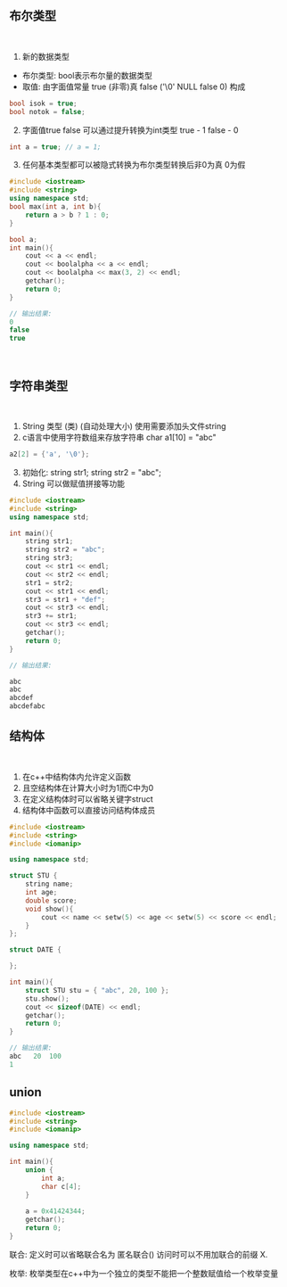 ## 布尔类型

<br>

1) 新的数据类型
* 布尔类型: bool表示布尔量的数据类型
* 取值: 由字面值常量 true (非零)真 false ('\0' NULL false 0) 构成
```c++
bool isok = true;
bool notok = false;
```

2) 字面值true false 可以通过提升转换为int类型 true - 1 false - 0
```c++
int a = true; // a = 1;
```

3) 任何基本类型都可以被隐式转换为布尔类型转换后非0为真 0为假

```c++
#include <iostream>
#include <string>
using namespace std;
bool max(int a, int b){
    return a > b ? 1 : 0;
}

bool a;
int main(){
    cout << a << endl;
    cout << boolalpha << a << endl;
    cout << boolalpha << max(3, 2) << endl;
    getchar();
    return 0;
}

// 输出结果:
0
false
true
```

<br>

## 字符串类型

<br>

1) String 类型 (类) (自动处理大小) 使用需要添加头文件string
2) c语言中使用字符数组来存放字符串 char a1[10] = "abc"
```c
a2[2] = {'a', '\0'};
```
3) 初始化: string str1; string str2 = "abc";
4) String 可以做赋值拼接等功能

```c++
#include <iostream>
#include <string>
using namespace std;

int main(){
    string str1;
    string str2 = "abc";
    string str3;
    cout << str1 << endl;
    cout << str2 << endl;
    str1 = str2;
    cout << str1 << endl;
    str3 = str1 + "def";
    cout << str3 << endl;
    str3 += str1;
    cout << str3 << endl;
    getchar();
    return 0;
}

// 输出结果:

abc
abc
abcdef
abcdefabc
```

## 结构体

<br>

1) 在c++中结构体内允许定义函数
2) 且空结构体在计算大小时为1而C中为0
3) 在定义结构体时可以省略关键字struct
4) 结构体中函数可以直接访问结构体成员

```c++
#include <iostream>
#include <string>
#include <iomanip>

using namespace std;

struct STU {
    string name;
    int age;
    double score;
    void show(){
        cout << name << setw(5) << age << setw(5) << score << endl;
    }
};

struct DATE {

};

int main(){
    struct STU stu = { "abc", 20, 100 };
    stu.show();
    cout << sizeof(DATE) << endl;
    getchar();
    return 0;
}

// 输出结果:
abc   20  100
1
```

## union

```c++
#include <iostream>
#include <string>
#include <iomanip>

using namespace std;

int main(){
    union {
        int a;
        char c[4];
    }
    
    a = 0x41424344;
    getchar();
    return 0;
}
```
联合: 定义时可以省略联合名为 匿名联合() 访问时可以不用加联合的前缀 X.

枚举: 枚举类型在c++中为一个独立的类型不能把一个整数赋值给一个枚举变量

